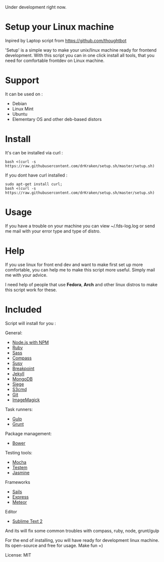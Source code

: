 Under development right now.

# Setup your Linux machine

Inpired by Laptop script from <https://github.com/thoughtbot> 

'Setup' is a simple way to make your unix/linux machine ready for frontend development.
With this script you can in one click install all tools, that you need for comfortable frontdev on Linux machine.

# Support

It can be used on : 

* Debian
* Linux Mint
* Ubuntu
* Elementary OS
  and other deb-based distors

# Install

It's can be installed via curl : 

    bash <(curl -s https://raw.githubusercontent.com/drKraken/setup.sh/master/setup.sh)

If you dont have curl installed : 

    sudo apt-get install curl;
    bash <(curl -s https://raw.githubusercontent.com/drKraken/setup.sh/master/setup.sh)

# Usage 

If you have a trouble on your machine you can view ~/.fds-log.log or send me mail with your error type and type of distro.

# Help

If you use linux for front end dev and want to make first set up more comfortable, you can help me to make this script more useful. Simply mail me with your advice.

I need help of people that use **Fedora**, **Arch** and other linux distros to make this script work for these.

# Included

Script will install for you : 

General:

* [Node.js with NPM](www.nodejs.org)
* [Ruby]()
* [Sass]()
* [Compass]()
* [Susy]()
* [Breakpoint]()
* [Jekyll]()
* [MongoDB]()
* [Siege]()
* [S3cmd]()
* [Git]()
* [ImageMagick]()

Task runners:

* [Gulp]()
* [Grunt]()

Package management:

* [Bower]()

Testing tools:

* [Mocha]()
* [Testem]()
* [Jasmine](https://github.com/jasmine/jasmine-npm)

Frameworks

* [Sails]()
* [Express]()
* [Meteor]()

Editor

* [Sublime Text 2]()

And its will fix some common troubles with compass, ruby, node, grunt/gulp

For the end of installing, you will have ready for development linux machine.
Its open-source and free for usage. Make fun =)

License: MIT
